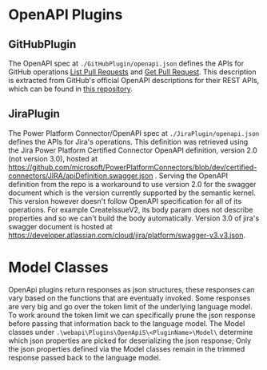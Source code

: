 # OpenAPI Plugins

## GitHubPlugin

The OpenAPI spec at `./GitHubPlugin/openapi.json` defines the APIs for GitHub operations
[List Pull Requests](https://docs.github.com/en/rest/pulls/pulls?apiVersion=2022-11-28#list-pull-requests) and
[Get Pull Request](https://docs.github.com/en/rest/pulls/pulls?apiVersion=2022-11-28#get-a-pull-request).
This description is extracted from GitHub's official OpenAPI descriptions for their REST APIs, which can be found in
[this repository](https://github.com/github/rest-api-description/blob/main/descriptions/ghec/ghec.2022-11-28.json).

## JiraPlugin

The Power Platform Connector/OpenAPI spec at `./JiraPlugin/openapi.json` defines the APIs for Jira's operations.
This definition was retrieved using the Jira Power Platform Certified Connector OpenAPI definition, version 2.0 (not version 3.0), hosted at https://github.com/microsoft/PowerPlatformConnectors/blob/dev/certified-connectors/JIRA/apiDefinition.swagger.json .
Serving the OpenAPI definition from the repo is a workaround to use version 2.0 for the swagger document which is the version currently supported by the semantic kernel.
This version however doesn't follow OpenAPI specification for all of its operations.
For example CreateIssueV2, its body param does not describe properties and so we can't build the body automatically.
Version 3.0 of jira's swagger document is hosted at https://developer.atlassian.com/cloud/jira/platform/swagger-v3.v3.json.

# Model Classes

OpenApi plugins return responses as json structures, these responses can vary based on the functions that are eventually invoked. Some responses are very big and go over the token limit of the underlying language model. To work around the token limit we can specifically prune the json response before passing that information back to the language model.
The Model classes under `.\webapi\Plugins\OpenApiS\<PluginName>\Model\` determine which json properties are picked for deserializing the json response; Only the json properties defined via the Model classes remain in the trimmed response passed back to the language model.
